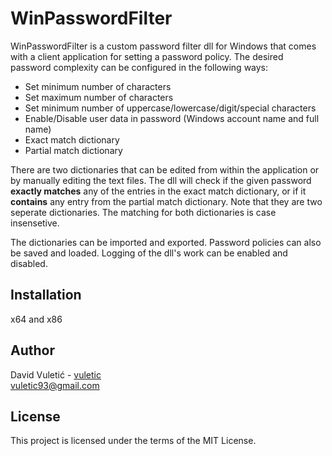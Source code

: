 # WinPasswordFilter
WinPasswordFilter is a custom password filter dll for Windows that comes with a client application for setting a password policy. The desired password complexity can be configured in the following ways:
+ Set minimum number of characters
+ Set maximum number of characters
+ Set minimum number of uppercase/lowercase/digit/special characters
+ Enable/Disable user data in password (Windows account name and full name)
+ Exact match dictionary
+ Partial match dictionary

There are two dictionaries that can be edited from within the application or by manually editing the text files. The dll will check if the given password **exactly matches** any of the entries in the exact match dictionary, or if it **contains** any entry from the partial match dictionary. Note that they are two seperate dictionaries. The matching for both dictionaries is case insensetive.

The dictionaries can be imported and exported. Password policies can also be saved and loaded. Logging of the dll's work can be enabled and disabled.

## Installation
x64 and x86

## Author
David Vuletić - [vuletic](https://github.com/vuletic) <br/>
vuletic93@gmail.com

## License
This project is licensed under the terms of the MIT License.

